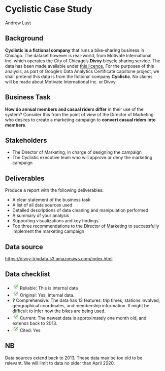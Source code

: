 Cyclistic Case Study
================
Andrew Luyt

## Background

**Cyclistic is a fictional company** that runs a bike-sharing business
in Chicago. The dataset however is real-world, from Motivate
International Inc. which operates the City of Chicago’s **Divvy**
bicycle sharing service. The data has been made available under [this
licence.](https://www.divvybikes.com/data-license-agreement) For the
purposes of this analysis, as part of Google’s Data Analytics
Certificate capstone project, we shall pretend this data is from the
fictional company **Cyclistic**. No claims will be made about Motivate
International Inc. or Divvy.

## Business Task

**How do annual members and casual riders differ** in their use of the
system? Consider this from the point of view of the Director of
Marketing who desires to create a marketing campaign to **convert casual
riders into members**.

## Stakeholders

-   The Director of Marketing, in charge of designing the campaign
-   The Cyclistic executive team who will approve or deny the marketing
    campaign

## Deliverables

Produce a report with the following deliverables:

-   A clear statement of the business task
-   A list of all data sources used
-   Detailed descriptions of data cleaning and manipulation performed
-   A summary of your analysis
-   Supporting visualizations and key findings
-   Top three recommendations to the Director of Marketing to
    successfully implement the marketing campaign

## Data source

<https://divvy-tripdata.s3.amazonaws.com/index.html>

## Data checklist

-   ![](img/checkmark.png) Reliable: This is internal data
-   ![](img/checkmark.png) Original: Yes, internal data.
-   **?** Comprehensive: The data has 13 features: trip times, stations
    involved, geographical coordinates, and membership information. It
    might be difficult to infer how the bikes are being used.
-   ![](img/checkmark.png) Current: The newest data is approximately one
    month old, and extends back to 2013.
-   ![](img/checkmark.png) Cited: Yes

## NB

Data sources extend back to 2013. These data may be too old to be
relevant. We will limit to data no older than April 2020.
